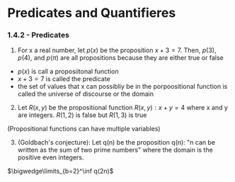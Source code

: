 # Predicates and Quantifieres

### 1.4.2 - Predicates

1. For x a real number, let $p(x)$ be the proposition $x+3=7$. 
Then, $p(3)$, $p(4)$, and $p(\pi)$ are all propositions because they are either true or false

- $p(x)$ is call a proposiitonal function
- $x+3=7$ is called the predicate
- the set of values that x can possibliy be in the porpoositional function is called the universe of discourse or the domain

2. Let $R(x,y)$ be the propositional function $R(x,y): x+y=4$ where x and y are integers.
$R(1,2)$ is false but $R(1,3)$ is true

(Propositional functions can have multiple variables)

3. (Goldbach's conjecture): Let q(n) be the proposition q(n): "n can be written as the sum of two prime numbers" where the domain is the positive even integers.

$\bigwedge\limits_{b=2}^\inf q(2n)$

